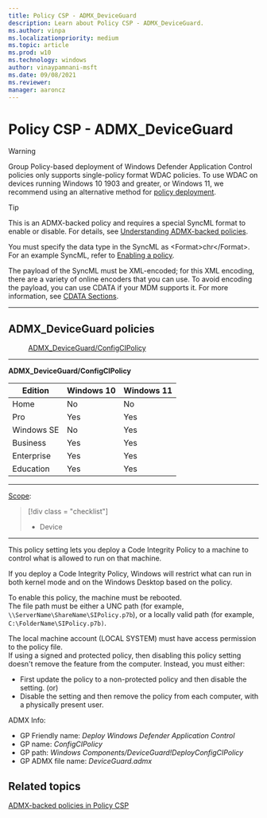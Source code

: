 ```yaml
---
title: Policy CSP - ADMX_DeviceGuard
description: Learn about Policy CSP - ADMX_DeviceGuard.
ms.author: vinpa
ms.localizationpriority: medium
ms.topic: article
ms.prod: w10
ms.technology: windows
author: vinaypamnani-msft
ms.date: 09/08/2021
ms.reviewer: 
manager: aaroncz
---
```


# Policy CSP - ADMX_DeviceGuard

> [!WARNING]
> Group Policy-based deployment of Windows Defender Application Control policies only supports single-policy format WDAC policies. To use WDAC on devices running Windows 10 1903 and greater, or Windows 11, we recommend using an alternative method for [policy deployment](/windows/security/threat-protection/windows-defender-application-control/windows-defender-application-control-deployment-guide.md).

> [!TIP]
> This is an ADMX-backed policy and requires a special SyncML format to enable or disable.  For details, see [Understanding ADMX-backed policies](./understanding-admx-backed-policies.md).
> 
> You must specify the data type in the SyncML as &lt;Format&gt;chr&lt;/Format&gt;. For an example SyncML, refer to [Enabling a policy](./understanding-admx-backed-policies.md#enabling-a-policy).
> 
> The payload of the SyncML must be XML-encoded; for this XML encoding, there are a variety of online encoders that you can use. To avoid encoding the payload, you can use CDATA if your MDM supports it.  For more information, see [CDATA Sections](http://www.w3.org/TR/REC-xml/#sec-cdata-sect).

<hr/>

<!--Policies-->
## ADMX_DeviceGuard policies  

<dl>
  <dd>
    <a href="#admx-deviceguard-configcipolicy">ADMX_DeviceGuard/ConfigCIPolicy</a>
  </dd>
</dl>


<hr/>

<!--Policy-->
<a href="" id="admx-deviceguard-configcipolicy"></a>**ADMX_DeviceGuard/ConfigCIPolicy**  

<!--SupportedSKUs-->

|Edition|Windows 10|Windows 11|
|--- |--- |--- |
|Home|No|No|
|Pro|Yes|Yes|
|Windows SE|No|Yes|
|Business|Yes|Yes|
|Enterprise|Yes|Yes|
|Education|Yes|Yes|

<!--/SupportedSKUs-->
<hr/>

<!--Scope-->
[Scope](./policy-configuration-service-provider.md#policy-scope):

> [!div class = "checklist"]
> * Device

<hr/>

<!--/Scope-->
<!--Description-->
This policy setting lets you deploy a Code Integrity Policy to a machine to control what is allowed to run on that machine.  

If you deploy a Code Integrity Policy, Windows will restrict what can run in both kernel mode and on the Windows Desktop based on the policy. 

To enable this policy, the machine must be rebooted.  
The file path must be either a UNC path (for example, `\\ServerName\ShareName\SIPolicy.p7b`),
or a locally valid path (for example, `C:\FolderName\SIPolicy.p7b)`. 

The local machine account (LOCAL SYSTEM) must have access permission to the policy file.    
If using a signed and protected policy, then disabling this policy setting doesn't remove the feature from the computer. Instead, you must either: 

- First update the policy to a non-protected policy and then disable the setting. (or)  
- Disable the setting and then remove the policy from each computer, with a physically present user.

<!--/Description-->

<!--ADMXBacked-->
ADMX Info:  
-   GP Friendly name: *Deploy Windows Defender Application Control*
-   GP name: *ConfigCIPolicy*
-   GP path: *Windows Components/DeviceGuard!DeployConfigCIPolicy*
-   GP ADMX file name: *DeviceGuard.admx*

<!--/ADMXBacked-->
<!--/Policy-->


<!--/Policies-->

## Related topics

[ADMX-backed policies in Policy CSP](./policies-in-policy-csp-admx-backed.md)
